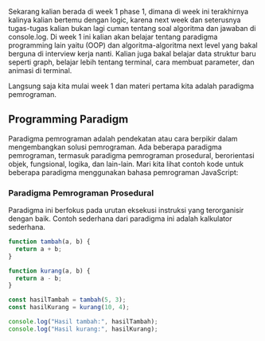 Sekarang kalian berada di week 1 phase 1, dimana di week ini terakhirnya kalinya kalian bertemu dengan logic, karena next week dan seterusnya tugas-tugas kalian bukan lagi cuman tentang soal algoritma dan jawaban di console.log. Di week 1 ini kalian akan belajar tentang paradigma programming lain yaitu (OOP) dan algoritma-algoritma next level yang bakal berguna di interview kerja nanti. Kalian juga bakal belajar data struktur baru seperti graph, belajar lebih tentang terminal, cara membuat parameter, dan animasi di terminal.

Langsung saja kita mulai week 1 dan materi pertama kita adalah paradigma pemrograman.

## Programming Paradigm

Paradigma pemrograman adalah pendekatan atau cara berpikir dalam mengembangkan solusi pemrograman. Ada beberapa paradigma pemrograman, termasuk paradigma pemrograman prosedural, berorientasi objek, fungsional, logika, dan lain-lain. Mari kita lihat contoh kode untuk beberapa paradigma menggunakan bahasa pemrograman JavaScript:

### Paradigma Pemrograman Prosedural

Paradigma ini berfokus pada urutan eksekusi instruksi yang terorganisir dengan baik. Contoh sederhana dari paradigma ini adalah kalkulator sederhana.

```javascript
function tambah(a, b) {
  return a + b;
}

function kurang(a, b) {
  return a - b;
}

const hasilTambah = tambah(5, 3);
const hasilKurang = kurang(10, 4);

console.log("Hasil tambah:", hasilTambah);
console.log("Hasil kurang:", hasilKurang);

